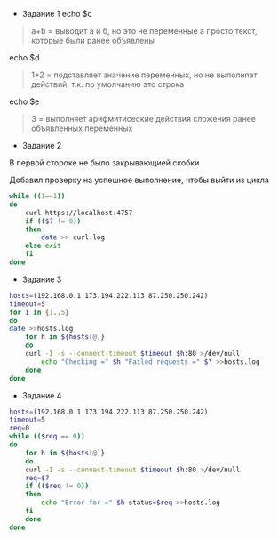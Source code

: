 - Задание 1
echo $c
> a+b = выводит а и б, но это не переменные а просто текст, которые были ранее объявлены

echo $d
> 1+2 = подставляет значение переменных, но не выполняет действий, т.к. по умолчанию это строка

echo $e
> 3 = выполняет арифмитисеские действия сложения ранее объявленных переменных

- Задание 2

В первой стороке не было закрывающией скобки

Добавил проверку на успешное выполнение, чтобы выйти из цикла

```bash
while ((1==1))
do
	curl https://localhost:4757
	if (($? != 0))
	then
		date >> curl.log
	else exit
	fi
done
```
- Задание 3
```bash
hosts=(192.168.0.1 173.194.222.113 87.250.250.242)
timeout=5
for i in {1..5}
do
date >>hosts.log
    for h in ${hosts[@]}
    do
	curl -I -s --connect-timeout $timeout $h:80 >/dev/null
        echo "Checking =" $h "Failed requests =" $? >>hosts.log
    done
done
```
- Задание 4
```bash
hosts=(192.168.0.1 173.194.222.113 87.250.250.242)
timeout=5
req=0
while (($req == 0))
do
    for h in ${hosts[@]}
    do
	curl -I -s --connect-timeout $timeout $h:80 >/dev/null
	req=$?
	if (($req != 0))
	then
	    echo "Error for =" $h status=$req >>hosts.log
	fi
    done
done
```